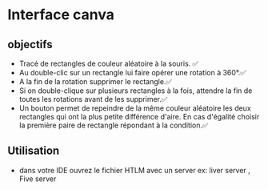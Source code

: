 ﻿# Interface canva

## objectifs
- Tracé de rectangles de couleur aléatoire à la souris.  ✅
- Au double-clic sur un rectangle lui faire opérer une rotation à 360°.✅ 
- A la fin de la rotation supprimer le rectangle.✅ 
- Si on double-clique sur plusieurs rectangles à la fois, attendre la fin de toutes les rotations avant 
  de les supprimer.✅ 
- Un bouton permet de repeindre de la même couleur aléatoire les deux rectangles qui ont la plus petite 
  différence d'aire. En cas d'égalité choisir la première paire de rectangle répondant à la condition.✅ 

## Utilisation 

- dans votre IDE ouvrez le fichier HTLM avec un server ex: liver server , Five server
